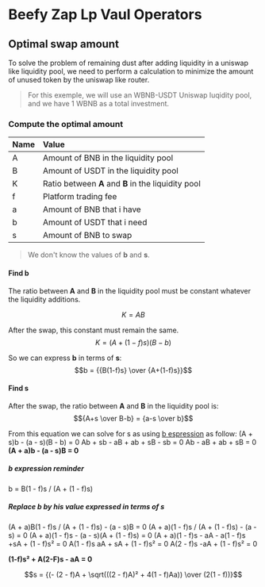 # Beefy Zap Lp Vaul Operators

## Optimal swap amount

To solve the problem of remaining dust after adding liquidity in a uniswap like liquidity pool, we need to perform a calculation to minimize the amount of unused token by the uniswap like router.

> For this exemple, we will use an WBNB-USDT Uniswap luqidity pool, and we have 1 WBNB as a total investment.

### Compute the optimal amount

| Name | Value                                               |
| ---- | :-------------------------------------------------- |
| A    | Amount of BNB in the liquidity pool                 |
| B    | Amount of USDT in the liquidity pool                |
| K    | Ratio between **A** and **B** in the liquidity pool |
| f    | Platform trading fee                                |
| a    | Amount of BNB that i have                           |
| b    | Amount of USDT that i need                          |
| s    | Amount of BNB to swap                               |

> We don't know the values of **b** and **s**.

#### Find b

The ratio between **A** and **B** in the liquidity pool must be constant whatever the liquidity additions.

$$K = AB$$

After the swap, this constant must remain the same.
$$K = (A + (1-f)s)(B-b)$$

So we can express **b** in terms of **s**:
$$b = {{B(1-f)s} \over {A+(1-f)s}}$$

#### Find s

After the swap, the ratio between **A** and **B** in the liquidity pool is:
$${A+s \over B-b} = {a-s \over b}$$

From this equation we can solve for s as using [b espression](#find-b) as follow:
(A + s)b - (a - s)(B - b) = 0
Ab + sb - aB + ab + sB - sb = 0
Ab - aB + ab + sB = 0
**(A + a)b - (a - s)B = 0**

##### b expression reminder

b = B(1 - f)s / (A + (1 - f)s)

##### Replace b by his value expressed in terms of s

(A + a)B(1 - f)s / (A + (1 - f)s) - (a - s)B = 0
(A + a)(1 - f)s / (A + (1 - f)s) - (a - s) = 0
(A + a)(1 - f)s - (a - s)(A + (1 - f)s) = 0
(A + a)(1 - f)s - aA - a(1 - f)s +sA + (1 - f)s² = 0
A(1 - f)s aA + sA + (1 - f)s² = 0
A(2 - f)s -aA + (1 - f)s² = 0

**(1-f)s² + A(2-F)s - aA = 0**

$$s = {(- (2 - f)A + \sqrt(((2 - f)A)² + 4(1 - f)Aa)) \over (2(1 - f))}$$
